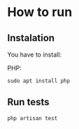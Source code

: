 # How to run

## Instalation

You have to install:

PHP:

`sudo apt install php`

## Run tests

`php artisan test`
